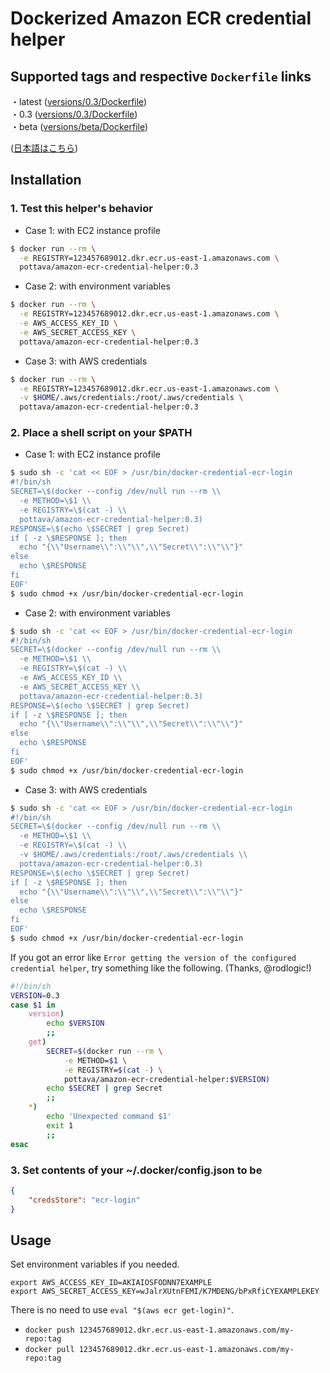 # Dockerized Amazon ECR credential helper

## Supported tags and respective `Dockerfile` links

・latest ([versions/0.3/Dockerfile](https://github.com/pottava/dockerized-ecr-credential-helper/blob/master/versions/0.3/Dockerfile))  
・0.3 ([versions/0.3/Dockerfile](https://github.com/pottava/dockerized-ecr-credential-helper/blob/master/versions/0.3/Dockerfile))  
・beta ([versions/beta/Dockerfile](https://github.com/pottava/dockerized-ecr-credential-helper/blob/master/versions/beta/Dockerfile))  

([日本語はこちら](https://github.com/pottava/dockerized-ecr-credential-helper/blob/master/README-ja.md))

## Installation

### 1. Test this helper's behavior

* Case 1: with EC2 instance profile

```sh
$ docker run --rm \
  -e REGISTRY=123457689012.dkr.ecr.us-east-1.amazonaws.com \
  pottava/amazon-ecr-credential-helper:0.3
```

* Case 2: with environment variables

```sh
$ docker run --rm \
  -e REGISTRY=123457689012.dkr.ecr.us-east-1.amazonaws.com \
  -e AWS_ACCESS_KEY_ID \
  -e AWS_SECRET_ACCESS_KEY \
  pottava/amazon-ecr-credential-helper:0.3
```

* Case 3: with AWS credentials

```sh
$ docker run --rm \
  -e REGISTRY=123457689012.dkr.ecr.us-east-1.amazonaws.com \
  -v $HOME/.aws/credentials:/root/.aws/credentials \
  pottava/amazon-ecr-credential-helper:0.3
```

### 2. Place a shell script on your $PATH

* Case 1: with EC2 instance profile

```sh
$ sudo sh -c 'cat << EOF > /usr/bin/docker-credential-ecr-login
#!/bin/sh
SECRET=\$(docker --config /dev/null run --rm \\
  -e METHOD=\$1 \\
  -e REGISTRY=\$(cat -) \\
  pottava/amazon-ecr-credential-helper:0.3)
RESPONSE=\$(echo \$SECRET | grep Secret)
if [ -z \$RESPONSE ]; then
  echo "{\\"Username\\":\\"\\",\\"Secret\\":\\"\\"}"
else
  echo \$RESPONSE
fi
EOF'
$ sudo chmod +x /usr/bin/docker-credential-ecr-login
```

* Case 2: with environment variables

```sh
$ sudo sh -c 'cat << EOF > /usr/bin/docker-credential-ecr-login
#!/bin/sh
SECRET=\$(docker --config /dev/null run --rm \\
  -e METHOD=\$1 \\
  -e REGISTRY=\$(cat -) \\
  -e AWS_ACCESS_KEY_ID \\
  -e AWS_SECRET_ACCESS_KEY \\
  pottava/amazon-ecr-credential-helper:0.3)
RESPONSE=\$(echo \$SECRET | grep Secret)
if [ -z \$RESPONSE ]; then
  echo "{\\"Username\\":\\"\\",\\"Secret\\":\\"\\"}"
else
  echo \$RESPONSE
fi
EOF'
$ sudo chmod +x /usr/bin/docker-credential-ecr-login
```

* Case 3: with AWS credentials

```sh
$ sudo sh -c 'cat << EOF > /usr/bin/docker-credential-ecr-login
#!/bin/sh
SECRET=\$(docker --config /dev/null run --rm \\
  -e METHOD=\$1 \\
  -e REGISTRY=\$(cat -) \\
  -v $HOME/.aws/credentials:/root/.aws/credentials \\
  pottava/amazon-ecr-credential-helper:0.3)
RESPONSE=\$(echo \$SECRET | grep Secret)
if [ -z \$RESPONSE ]; then
  echo "{\\"Username\\":\\"\\",\\"Secret\\":\\"\\"}"
else
  echo \$RESPONSE
fi
EOF'
$ sudo chmod +x /usr/bin/docker-credential-ecr-login
```

If you got an error like `Error getting the version of the configured credential helper`, try something like the following. (Thanks, @rodlogic!)

```sh
#!/bin/sh
VERSION=0.3
case $1 in
    version)
        echo $VERSION
        ;;
    get)
        SECRET=$(docker run --rm \
            -e METHOD=$1 \
            -e REGISTRY=$(cat -) \
            pottava/amazon-ecr-credential-helper:$VERSION)
        echo $SECRET | grep Secret
        ;;
    *)
        echo 'Unexpected command $1'
        exit 1
        ;;
esac
```

### 3. Set contents of your ~/.docker/config.json to be

```json
{
    "credsStore": "ecr-login"
}
```

## Usage

Set environment variables if you needed.

```console
export AWS_ACCESS_KEY_ID=AKIAIOSFODNN7EXAMPLE
export AWS_SECRET_ACCESS_KEY=wJalrXUtnFEMI/K7MDENG/bPxRfiCYEXAMPLEKEY
```

There is no need to use `eval "$(aws ecr get-login)"`.

* `docker push 123457689012.dkr.ecr.us-east-1.amazonaws.com/my-repo:tag`
* `docker pull 123457689012.dkr.ecr.us-east-1.amazonaws.com/my-repo:tag`
